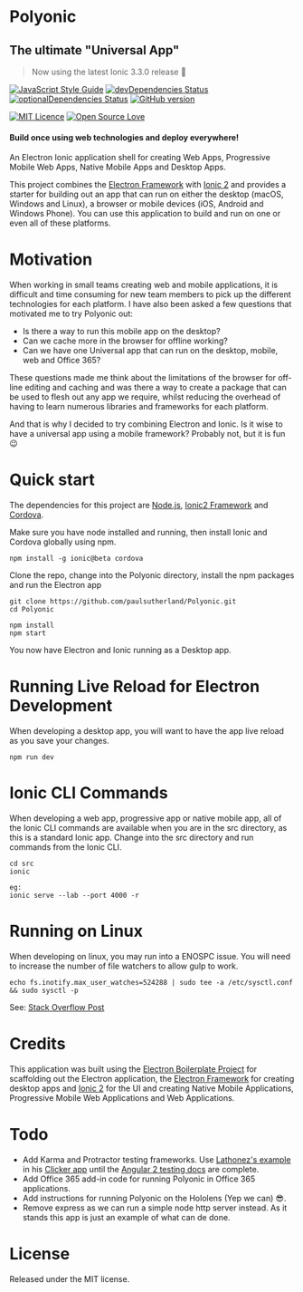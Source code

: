 # Polyonic
## The ultimate "Universal App"
> Now using the latest Ionic 3.3.0 release :tada:

[![JavaScript Style Guide](https://img.shields.io/badge/code%20style-standard-brightgreen.svg)](http://standardjs.com/)
[![devDependencies Status](https://david-dm.org/paulsutherland/Polyonic/dev-status.svg)](https://david-dm.org/paulsutherland/Polyonic?type=dev)
[![optionalDependencies Status](https://david-dm.org/paulsutherland/Polyonic/optional-status.svg)](https://david-dm.org/paulsutherland/Polyonic?type=optional)
[![GitHub version](https://badge.fury.io/gh/paulsutherland%2FPolyonic.svg)](https://badge.fury.io/gh/paulsutherland%2FPolyonic)

[![MIT Licence](https://badges.frapsoft.com/os/mit/mit.svg?v=103)](https://opensource.org/licenses/mit-license.php)
[![Open Source Love](https://badges.frapsoft.com/os/v1/open-source.svg?v=103)](https://github.com/ellerbrock/open-source-badge/)

#### Build once using web technologies and deploy everywhere!
An Electron Ionic application shell for creating Web Apps, Progressive Mobile Web Apps, Native Mobile Apps and Desktop Apps.

This project combines the <a href="http://electron.atom.io/">Electron Framework</a> with <a href="http://ionicframework.com/docs/v2/">Ionic 2</a> and provides a starter for building out an app that can run on either the desktop (macOS, Windows and Linux), a browser or mobile devices (iOS, Android and Windows Phone).  You can use this application to build and run on one or even all of these platforms.

# Motivation
When working in small teams creating web and mobile applications, it is difficult and time consuming for new team members to pick up the different technologies for each platform. I have also been asked a few questions that motivated me to try Polyonic out: 
- Is there a way to run this mobile app on the desktop?
- Can we cache more in the browser for offline working?
- Can we have one Universal app that can run on the desktop, mobile, web and Office 365?

These questions made me think about the limitations of the browser for off-line editing and caching and was there a way to create a package that can be used to flesh out any app we require, whilst reducing the overhead of having to learn numerous libraries and frameworks for each platform.

And that is why I decided to try combining Electron and Ionic. Is it wise to have a universal app using a mobile framework? Probably not, but it is fun :wink:

# Quick start
The dependencies for this project are <a href="https://nodejs.org">Node.js</a>, <a href="http://ionicframework.com/docs/v2/getting-started/installation/">Ionic2 Framework</a> and <a href="https://www.npmjs.com/package/cordova">Cordova</a>.

Make sure you have node installed and running, then install Ionic and Cordova globally using npm.
```
npm install -g ionic@beta cordova
```
Clone the repo, change into the Polyonic directory, install the npm packages and run the Electron app
```
git clone https://github.com/paulsutherland/Polyonic.git
cd Polyonic

npm install
npm start
```
You now have Electron and Ionic running as a Desktop app.

# Running Live Reload for Electron Development
When developing a desktop app, you will want to have the app live reload as you save your changes.  
```
npm run dev
```
# Ionic CLI Commands
When developing a web app, progressive app or native mobile app, all of the Ionic CLI commands are available when you are in the src directory, as this is a standard Ionic app.  Change into the src directory and run commands from the Ionic CLI.  
```
cd src
ionic

eg:
ionic serve --lab --port 4000 -r
```

# Running on Linux
When developing on linux, you may run into a ENOSPC issue.  You will need to increase the number of file watchers to allow gulp to work.
```
echo fs.inotify.max_user_watches=524288 | sudo tee -a /etc/sysctl.conf && sudo sysctl -p
```
See: <a href="https://stackoverflow.com/questions/22475849/node-js-error-enospc">Stack Overflow Post</a>

# Credits
This application was built using the <a href="https://github.com/szwacz/electron-boilerplate/blob/master/README.md">Electron Boilerplate Project</a> for scaffolding out the Electron application, the <a href="http://electron.atom.io/">Electron Framework</a> for creating desktop apps and <a href="http://ionicframework.com/">Ionic 2</a> for the UI and creating Native Mobile Applications, Progressive Mobile Web Applications and Web Applications.

# Todo
- Add Karma and Protractor testing frameworks.  Use <a href="http://lathonez.github.io/2016/ionic-2-unit-testing/">Lathonez's example</a> in his <a href="https://github.com/lathonez/clicker">Clicker app</a> until the <a href="https://angular.io/docs/ts/latest/testing/">Angular 2 testing docs</a> are complete.
- Add Office 365 add-in code for running Polyonic in Office 365 applications.
- Add instructions for running Polyonic on the Hololens (Yep we can) :sunglasses:.
- Remove express as we can run a simple node http server instead.  As it stands this app is just an example of what can de done.

# License
Released under the MIT license.
